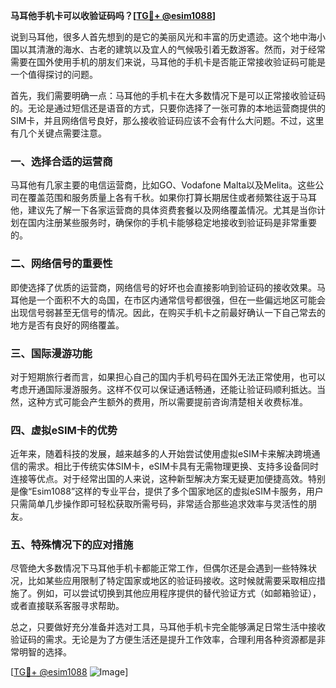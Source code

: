 **马耳他手机卡可以收验证码吗？[[TG💪+ @esim1088](https://t.me/s/esim1088)]**

说到马耳他，很多人首先想到的是它的美丽风光和丰富的历史遗迹。这个地中海小国以其清澈的海水、古老的建筑以及宜人的气候吸引着无数游客。然而，对于经常需要在国外使用手机的朋友们来说，马耳他的手机卡是否能正常接收验证码可能是一个值得探讨的问题。

首先，我们需要明确一点：马耳他的手机卡在大多数情况下是可以正常接收验证码的。无论是通过短信还是语音的方式，只要你选择了一张可靠的本地运营商提供的SIM卡，并且网络信号良好，那么接收验证码应该不会有什么大问题。不过，这里有几个关键点需要注意。

### 一、选择合适的运营商

马耳他有几家主要的电信运营商，比如GO、Vodafone Malta以及Melita。这些公司在覆盖范围和服务质量上各有千秋。如果你打算长期居住或者频繁往返于马耳他，建议先了解一下各家运营商的具体资费套餐以及网络覆盖情况。尤其是当你计划在国内注册某些服务时，确保你的手机卡能够稳定地接收到验证码是非常重要的。

### 二、网络信号的重要性

即使选择了优质的运营商，网络信号的好坏也会直接影响到验证码的接收效果。马耳他是一个面积不大的岛国，在市区内通常信号都很强，但在一些偏远地区可能会出现信号弱甚至无信号的情况。因此，在购买手机卡之前最好确认一下自己常去的地方是否有良好的网络覆盖。

### 三、国际漫游功能

对于短期旅行者而言，如果担心自己的国内手机号码在国外无法正常使用，也可以考虑开通国际漫游服务。这样不仅可以保证通话畅通，还能让验证码顺利抵达。当然，这种方式可能会产生额外的费用，所以需要提前咨询清楚相关收费标准。

### 四、虚拟eSIM卡的优势

近年来，随着科技的发展，越来越多的人开始尝试使用虚拟eSIM卡来解决跨境通信的需求。相比于传统实体SIM卡，eSIM卡具有无需物理更换、支持多设备同时连接等优点。对于经常出国的人来说，这种新型解决方案无疑更加便捷高效。特别是像“Esim1088”这样的专业平台，提供了多个国家地区的虚拟eSIM卡服务，用户只需简单几步操作即可轻松获取所需号码，非常适合那些追求效率与灵活性的朋友。

### 五、特殊情况下的应对措施

尽管绝大多数情况下马耳他手机卡都能正常工作，但偶尔还是会遇到一些特殊状况，比如某些应用限制了特定国家或地区的验证码接收。这时候就需要采取相应措施了。例如，可以尝试切换到其他应用程序提供的替代验证方式（如邮箱验证），或者直接联系客服寻求帮助。

总之，只要做好充分准备并选对工具，马耳他手机卡完全能够满足日常生活中接收验证码的需求。无论是为了方便生活还是提升工作效率，合理利用各种资源都是非常明智的选择。

[[TG💪+ @esim1088](https://t.me/s/esim1088) ![Image](https://i.postimg.cc/4NQfJmqS/Snipaste-2025-05-13-00-14-12.png)]